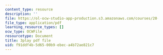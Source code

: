 ```yaml
---
content_type: resource
description: ''
file: https://ol-ocw-studio-app-production.s3.amazonaws.com/courses/20-219-becoming-the-next-bill-nye-writing-and-hosting-the-educational-show-january-iap-2015/f91ddf4b5d6500b9ebeca4b72ae821c7_mmDRqnTlII0.pdf
file_type: application/pdf
learning_resource_types: []
ocw_type: OCWFile
resourcetype: Document
title: 3play pdf file
uid: f91ddf4b-5d65-00b9-ebec-a4b72ae821c7
---
```

